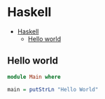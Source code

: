 # Haskell

<!--ts-->
* [Haskell](hasekll.md#haskell)
   * [Hello world](hasekll.md#hello-world)

<!-- Added by: runner, at: Fri Jan 14 15:08:17 UTC 2022 -->

<!--te-->

## Hello world
```haskell
module Main where

main = putStrLn "Hello World"
```
